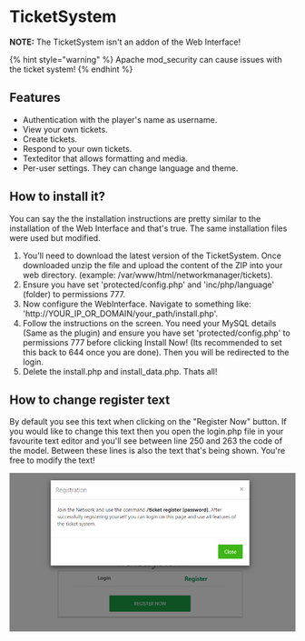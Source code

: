 # TicketSystem

**NOTE:** The TicketSystem isn't an addon of the Web Interface!

{% hint style="warning" %}
Apache mod\_security can cause issues with the ticket system!
{% endhint %}

## Features

* Authentication with the player's name as username.
* View your own tickets.
* Create tickets.
* Respond to your own tickets.
* Texteditor that allows formatting and media.
* Per-user settings. They can change language and theme.

## How to install it?

You can say the the installation instructions are pretty similar to the installation of the Web Interface and that's true. The same installation files were used but modified.

1. You'll need to download the latest version of the TicketSystem. Once downloaded unzip the file and upload the content of the ZIP into your web directory. (example: /var/www/html/networkmanager/tickets).
2. Ensure you have set 'protected/config.php' and 'inc/php/language' (folder) to permissions 777.
3. Now configure the WebInterface. Navigate to something like: 'http://YOUR\_IP\_OR\_DOMAIN/your\_path/install.php'.
4. Follow the instructions on the screen. You need your MySQL details (Same as the plugin) and ensure you have set 'protected/config.php' to permissions 777 before clicking Install Now! (Its recommended to set this back to 644 once you are done). Then you will be redirected to the login.
5. Delete the install.php and install\_data.php. Thats all!

## How to change register text

By default you see this text when clicking on the "Register Now" button. If you would like to change this text then you open the login.php file in your favourite text editor and you'll see between line 250 and 263 the code of the model. Between these lines is also the text that's being shown. You're free to modify the text!

![](<../../.gitbook/assets/image (7).png>)
